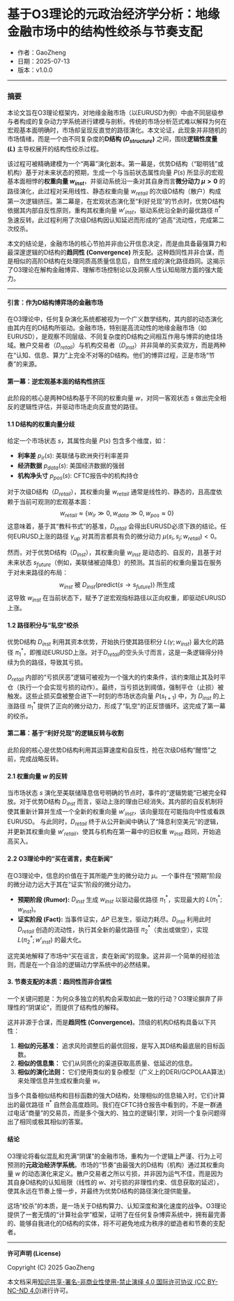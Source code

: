# **基于O3理论的元政治经济学分析：地缘金融市场中的结构性绞杀与节奏支配**

- 作者：GaoZheng
- 日期：2025-07-13
- 版本：v1.0.0

---

### **摘要**

本论文旨在O3理论框架内，对地缘金融市场（以EURUSD为例）中由不同层级参与者构成的复杂动力学系统进行建模与剖析。传统的市场分析范式难以解释为何在宏观基本面明确时，市场却呈现反直觉的路径演化。本文论证，此现象并非随机的市场情绪，而是一个由不同复杂度的**D结构 ($D_{structure}$)** 之间，围绕**逻辑性度量 ($L$)** 主导权展开的结构性绞杀过程。

该过程可被精确建模为一个“两幕”演化剧本。第一幕是，优势D结构（“聪明钱”或机构）基于对未来状态的预期，生成一个与当前状态属性向量 $P(s)$ 所显示的宏观基本面相悖的**权重向量 $w_{inst}$**，并驱动系统沿一条对其自身而言**微分动力 $\mu > 0$** 的路径演化，此过程对采用线性、静态权重向量 $w_{retail}$ 的次级D结构（散户）构成第一次逻辑挤压。第二幕是，在宏观状态演化至“利好兑现”的节点时，优势D结构依据其内部自反性原则，重构其权重向量 $w'_{inst}$，驱动系统沿全新的最优路径 $\pi^*$ 急速反转。此过程利用了次级D结构因认知延迟而形成的“追高”流动性，完成第二次绞杀。

本文的结论是，金融市场的核心节拍并非由公开信息决定，而是由具备最强算力和最深邃逻辑的D结构的**趋同性 (Convergence)** 所支配。这种趋同性并非合谋，而是相似的高阶D结构在处理同质高质量信息后，自然生成的演化路径趋同。这揭示了O3理论在解构金融博弈、理解市场控制论以及洞察人性认知局限方面的强大能力。

---

#### **引言：作为D结构博弈场的金融市场**

在O3理论中，任何复杂演化系统都被视为一个广义数学结构，其内部的动态演化由其内在的D结构所驱动。金融市场，特别是高流动性的地缘金融市场（如EURUSD），是观察不同层级、不同复杂度的D结构之间相互作用与博弈的绝佳场域。散户交易者（$D_{retail}$）与机构交易者（$D_{inst}$）并非简单的买卖双方，而是两种在“认知、信息、算力”上完全不对等的D结构。他们的博弈过程，正是市场“节奏”的来源。

#### **第一幕：逆宏观基本面的结构性挤压**

此阶段的核心是两种D结构基于不同的权重向量 $w$，对同一客观状态 $s$ 做出完全相反的逻辑性评估，并驱动市场走向反直觉的路径。

#### **1.1 D结构的权重向量分歧**

给定一个市场状态 $s$，其属性向量 $P(s)$ 包含多个维度，如：
*   **利率差** $p_{ir}(s)$: 美联储与欧洲央行利率差异
*   **经济数据** $p_{data}(s)$: 美国经济数据的强弱
*   **机构净头寸** $p_{pos}(s)$: CFTC报告中的机构持仓

对于次级D结构（$D_{retail}$），其权重向量 $w_{retail}$ 通常是线性的、静态的，且高度依赖于当前可观测的宏观基本面：
$$
w_{retail} \approx \{ w_{ir} \gg 0, w_{data} \gg 0, w_{pos} \approx 0 \}
$$
这意味着，基于其“教科书式”的基准，$D_{retail}$ 会得出EURUSD必须下跌的结论。任何EURUSD上涨的路径 $\gamma_{up}$ 对其而言都具有负的微分动力 $\mu(s_i, s_j; w_{retail}) < 0$。

然而，对于优势D结构（$D_{inst}$），其权重向量 $w_{inst}$ 是动态的、自反的，且基于对未来状态 $s_{future}$（例如，美联储被迫降息）的预测。其当前的权重向量旨在服务于对未来路径的布局：
$$
w_{inst} \text{ 被 } D_{inst}(\text{predict}(s \to s_{future})) \text{ 所生成}
$$
这导致 $w_{inst}$ 在当前状态下，赋予了逆宏观指标路径以正向权重，即驱动EURUSD上涨。

#### **1.2 路径积分与“轧空”绞杀**

优势D结构 $D_{inst}$ 利用其资本优势，开始执行使其路径积分 $L(\gamma; w_{inst})$ 最大化的路径 $\pi_1^*$，即推动EURUSD上涨。对于$D_{retail}$的空头头寸而言，这是一条逻辑得分持续为负的路径，导致其亏损。

$D_{retail}$ 内部的“亏损厌恶”逻辑可被视为一个强大的约束条件，该约束阻止其及时平仓（执行一个会实现亏损的动作）。最终，当亏损达到阈值，强制平仓（止损）被触发。这些止损买盘被整合进下一时刻的市场状态向量 $P(s_{t+1})$ 中，为 $D_{inst}$ 的上涨路径 $\pi_1^*$ 提供了正向的微分动力，形成了“轧空”的正反馈循环。这完成了第一幕的绞杀。

#### **第二幕：基于“利好兑现”的逻辑反转与收割**

此阶段的核心是优势D结构利用其运算速度和自反性，抢在次级D结构“醒悟”之前，完成战略反转。

#### **2.1 权重向量 $w$ 的反转**

当市场状态 $s$ 演化至美联储降息信号明确的节点时，事件的“逻辑势能”已被完全释放。对于优势D结构 $D_{inst}$ 而言，驱动上涨的理由已经消失。其内部的自反机制将使其重新计算并生成一个全新的权重向量 $w'_{inst}$，该向量现在可能指向中性或看跌EURUSD。
与此同时，$D_{retail}$ 终于从公开新闻中确认了“降息利空美元”的逻辑，并更新其权重向量 $w'_{retail}$，使其与机构在第一幕中的旧权重 $w_{inst}$ 趋同，开始追高买入。

#### **2.2 O3理论中的“买在谣言，卖在新闻”**

在O3理论中，信息的价值在于其所能产生的微分动力 $\mu$。一个事件在“预期”阶段的微分动力远大于其在“证实”阶段的微分动力。

*   **预期阶段 (Rumor):** $D_{inst}$ 生成 $w_{inst}$ 以驱动最优路径 $\pi_1^*$，实现最大的 $L(\pi_1^*; w_{inst})$。
*   **证实阶段 (Fact):** 当事件证实，$\Delta P$ 已发生，驱动力耗尽。$D_{inst}$ 利用此时 $D_{retail}$ 创造的流动性，执行其全新的最优路径 $\pi_2^*$（卖出或做空），实现 $L(\pi_2^*; w'_{inst})$ 的最大化。

这完美地解释了市场中“买在谣言，卖在新闻”的现象。这并非一个简单的经验法则，而是在一个自洽的逻辑动力学系统中的必然结果。

#### **3. 节奏支配的本质：趋同性而非合谋性**

一个关键问题是：为何众多独立的机构会采取如此一致的行动？O3理论摒弃了非理性的“阴谋论”，而提供了结构性的解释。

这并非源于合谋，而是**趋同性 (Convergence)**。顶级的机构D结构具备以下共性：
1.  **相似的元基准：** 追求风险调整后的最优回报，是写入其D结构最底层的目标函数。
2.  **相似的信息集：** 它们从同质化的渠道获取高质量、低延迟的信息。
3.  **相似的演化法则：** 它们使用类似的复杂模型（广义上的DERI/GCPOLAA算法）来处理信息并生成权重向量 $w$。

当多个具备相似结构和目标函数的强大D结构，处理相似的信息输入时，它们计算出的最优路径 $\pi^*$ 自然会高度趋同。我们在CFTC持仓报告中看到的，不是一群通过电话“商量”的交易员，而是多个强大的、独立的逻辑引擎，对同一个复杂问题得出了相同或极其相似的答案。

#### **结论**

O3理论将看似混乱和充满“阴谋”的金融市场，重构为一个逻辑上严谨、行为上可预测的**元政治经济学系统**。市场的“节奏”由最强大的D结构（机构）通过其权重向量 $w$ 的动态演化来定义。散户交易者之所以亏损，并非因为运气不佳，而是因为其自身D结构的认知局限（线性的 $w$、对亏损的非理性约束、信息获取的延迟），使其永远在节奏上慢一步，并最终为优势D结构的路径演化提供能量。

这场“绞杀”的本质，是一场关于D结构算力、认知深度和演化速度的战争。O3理论提供了一套无情的“计算社会学”框架，证明了在任何复杂博弈系统中，拥有最完善的、能够自我进化的D结构的实体，将不可避免地成为秩序的塑造者和节奏的支配者。

---

**许可声明 (License)**

Copyright (C) 2025 GaoZheng 

本文档采用[知识共享-署名-非商业性使用-禁止演绎 4.0 国际许可协议 (CC BY-NC-ND 4.0)](https://creativecommons.org/licenses/by-nc-nd/4.0/deed.zh-Hans)进行许可。
